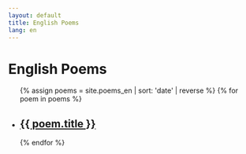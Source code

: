 ```yaml
---
layout: default
title: English Poems
lang: en
---
```


<div class="collection-page">
  <h1>English Poems</h1>
  
  <ul class="poem-list">
    {% assign poems = site.poems_en | sort: 'date' | reverse %}
    {% for poem in poems %}
    <li>
      <a href="{{ poem.url | relative_url }}">
        <h2 class="poem-list-title">{{ poem.title }}</h2>
      </a>
    </li>
    {% endfor %}
  </ul>
</div>